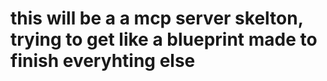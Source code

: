 # this will be a a mcp server skelton, trying to get like a blueprint made to finish everyhting else 
